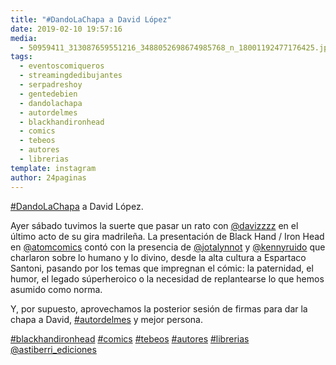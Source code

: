 ```yaml
---
title: "#DandoLaChapa a David López"
date: 2019-02-10 19:57:16
media: 
  - 50959411_313087659551216_3488052698674985768_n_18001192477176425.jpg
tags: 
  - eventoscomiqueros
  - streamingdedibujantes
  - serpadreshoy
  - gentedebien
  - dandolachapa
  - autordelmes
  - blackhandironhead
  - comics
  - tebeos
  - autores
  - librerias
template: instagram
author: 24paginas
---
```


[#DandoLaChapa](/tags/dandolachapa) a David López.

Ayer sábado tuvimos la suerte que pasar un rato con [@davizzzz](https://instagram.com/davizzzz) en el último acto de su gira madrileña. La presentación de Black Hand / Iron Head en [@atomcomics](https://instagram.com/atomcomics) contó con la presencia de [@jotalynnot](https://instagram.com/jotalynnot) y [@kennyruido](https://instagram.com/kennyruido) que charlaron sobre lo humano y lo divino, desde la alta cultura a Espartaco Santoni, pasando por los temas que impregnan el cómic: la paternidad, el humor, el legado súperheroico o la necesidad de replantearse lo que hemos asumido como norma.

Y, por supuesto, aprovechamos la posterior sesión de firmas para dar la chapa a David, [#autordelmes](/tags/autordelmes) y mejor persona.

[#blackhandironhead](/tags/blackhandironhead) [#comics](/tags/comics) [#tebeos](/tags/tebeos) [#autores](/tags/autores) [#librerias](/tags/librerias) [@astiberri_ediciones](https://instagram.com/astiberri_ediciones)
